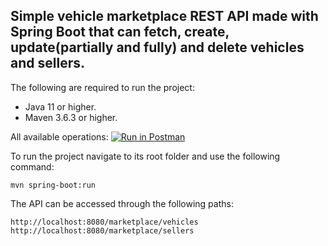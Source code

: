 <h2>Simple vehicle marketplace REST API made with Spring Boot that can fetch, create, update(partially and fully) and delete vehicles and sellers.</h2>

The following are required to run the project:
* Java 11 or higher.
* Maven 3.6.3 or higher.

All available operations: [![Run in Postman](https://run.pstmn.io/button.svg)](https://app.getpostman.com/run-collection/491137ae7bd15a3fcaa0?action=collection%2Fimport)

To run the project navigate to its root folder and use the following command:

```shell script
mvn spring-boot:run 
```

The API can be accessed through the following paths:
```
http://localhost:8080/marketplace/vehicles
http://localhost:8080/marketplace/sellers
```








